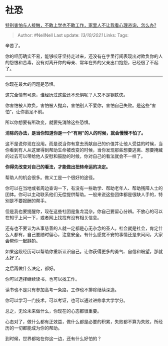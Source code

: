 # 社恐
[特别害怕与人接触，不敢上学也不敢工作，家里人不让我看心理咨询，怎么办?](https://www.zhihu.com/question/491892975/answer/2166518347)

> Author: #NellNell 
> Last update: *13/10/2021* 
> Links:
> Tags:    
  
辛苦了。

你的经历确实不易，能够咬牙坚持走过来，还没有在字里行间表现出对欺负你的人的怨恨和苦毒，没有对离开你的母亲、常年在外的父亲出口抱怨，已经很了不起了。

---

你现在最大的问题是恐惧。

这完全情有可原，谁经历过这些还不恐惧呢？人又不是钢铁侠。

你害怕被人欺负，害怕被人抛弃，害怕别人不爱你，害怕自己失败。是这些“害怕”，让你裹足不前。

所以你想要有所改变，就要先消除这些恐惧。

**消除的办法，是当你知道你是一个“有用”的人的时候，就会慢慢不怕了。**

这不是说你现在没用。而是说当你有意去贡献自己的价值并让他人受益的时候，当你看到有人从这里得到帮助生命被改变的时候，当你发现那些想要逃离、想要掩藏的过去可以带给他人安慰和鼓励的时候，你对自己的看法就会不一样了。

**你得先改变对自己的看法，才能做出扭转命运的决定。**

帮助人的机会很多。做义工是一个很好的途径。

你可以在当地或者周边查询一下，有没有一些助学、帮助老年人、帮助残障人士的团体。你可以主动联系他们无偿提供帮助。一般来说这些团体都是很缺人手的，特别是不要报酬的帮手。

但是我也要提醒你，现在这些社团是鱼龙混杂。你自己要留心分辨。不放心的可以在知乎上问一下，或者网上找找有没有相关信息。

还有也不要认为从事慈善的人就一定都是心无杂念的圣人。社会就是社会，肯定什么人都有，自己要随时留心，注意安全。有什么感觉不安的事情还是来问问，大家会帮你一起斟酌。

如果这段经历可以帮助你重新认识自己。让你获得更多的勇气、自信和盼望，那就太好了。

之后再做什么决定，都好。

你可以选择继续读书，也可以找工作。

读书也不是只有参加高考一条路，工作也不排除继续深造。

你可以学习一门技术，可以考证，也可以通过进修拿大学学分。

总之，无论未来做什么，你现在的心态都很重要。

心态对了，做什么都有正效益，做什么都是必要的积累，失败都不算为失败，所经历的一切都能成为你的帮助。

到时候，世界都站在你这一边，还有什么好怕的？